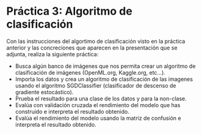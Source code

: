 # Práctica 3: Algoritmo de clasificación
Con las instrucciones del algortimo de clasificación visto en la práctica anterior y las concreciones que aparecen en la presentación que se adjunta, realiza la siguiente práctica:
- Busca algún banco de imágenes que nos permita crear un algoritmo de clasificación de imágenes (OpenML.org, Kaggle.org, etc...).
- Importa los datos y crea un algoritmo de clasificación de las imagenes usando el algoritmo SGDClassifier (clasificador de descenso de gradiente estocástico).
- Prueba el resultado para una clase de los datos y para la non-clase.
- Evalúa con validación cruzada el rendimiento del modelo que has construido e interpreta el resultado obtenido.
- Evalúa el rendimiento del modelo usando la matriz de confusión e interpreta el resultado obtenido.
